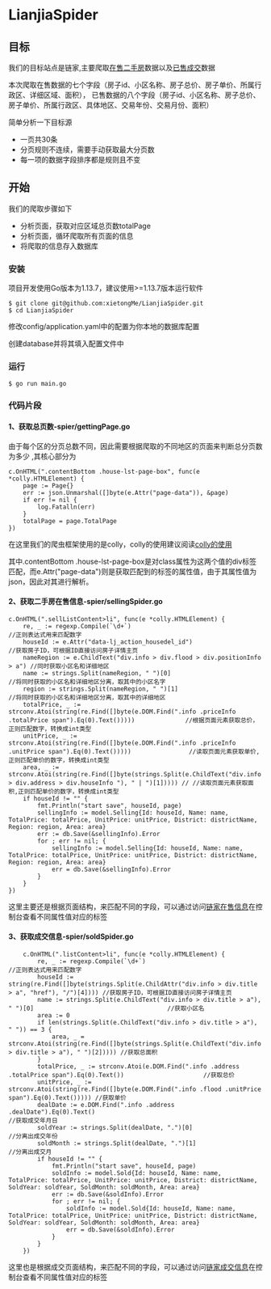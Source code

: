 # LianjiaSpider

## 目标
我们的目标站点是链家,主要爬取[在售二手房](https://cs.lianjia.com/ershoufang/)数据以及[已售成交](https://cs.lianjia.com/chengjiao/)数据

本次爬取在售数据的七个字段（房子id、小区名称、房子总价、房子单价、所属行政区、详细区域、面积），
已售数据的八个字段（房子id、小区名称、房子总价、房子单价、所属行政区、具体地区、交易年份、交易月份、面积）

简单分析一下目标源
- 一页共30条
- 分页规则不连续，需要手动获取最大分页数
- 每一项的数据字段排序都是规则且不变


## 开始
我们的爬取步骤如下
- 分析页面，获取对应区域总页数totalPage
- 分析页面，循环爬取所有页面的信息
- 将爬取的信息存入数据库

### 安装
项目开发使用Go版本为1.13.7，建议使用>=1.13.7版本运行软件
```
$ git clone git@github.com:xietongMe/LianjiaSpider.git
$ cd LianjiaSpider
```
修改config/application.yaml中的配置为你本地的数据库配置

创建database并将其填入配置文件中
### 运行
```
$ go run main.go
```

### 代码片段
#### 1、获取总页数-spier/gettingPage.go
由于每个区的分页总数不同，因此需要根据爬取的不同地区的页面来判断总分页数为多少
,其核心部分为
```//获取class属性为contentBottom的div标签下的class属性为house-lst-page-box的div标签
c.OnHTML(".contentBottom .house-lst-page-box", func(e *colly.HTMLElement) {
	page := Page{}
	err := json.Unmarshal([]byte(e.Attr("page-data")), &page) 
	if err != nil {
		log.Fatalln(err)
	}
	totalPage = page.TotalPage
})
```
在这里我们的爬虫框架使用的是colly，colly的使用建议阅读[colly的使用](https://juejin.im/post/5d2fb6845188252a7b1d8a32)

其中.contentBottom .house-lst-page-box是对class属性为这两个值的div标签匹配，而e.Attr("page-data")则是获取匹配到的标签的属性值，由于其属性值为json，因此对其进行解析。

#### 2、获取二手房在售信息-spier/sellingSpider.go
```
c.OnHTML(".sellListContent>li", func(e *colly.HTMLElement) {
	re, _ := regexp.Compile(`\d+`)                                           //正则表达式用来匹配数字
	houseId := e.Attr("data-lj_action_housedel_id")                          //获取房子ID，可根据ID直接访问房子详情主页
	nameRegion := e.ChildText("div.info > div.flood > div.positionInfo > a") //同时获取小区名和详细地区
	name := strings.Split(nameRegion, " ")[0]                                //将同时获取的小区名和详细地区分离，取其中的小区名字
	region := strings.Split(nameRegion, " ")[1]                              //将同时获取的小区名和详细地区分离，取其中的详细地区
	totalPrice, _ := strconv.Atoi(string(re.Find([]byte(e.DOM.Find(".info .priceInfo .totalPrice span").Eq(0).Text()))))              //根据页面元素获取总价，正则匹配数字，转换成int类型
	unitPrice, _ := strconv.Atoi(string(re.Find([]byte(e.DOM.Find(".info .priceInfo .unitPrice span").Eq(0).Text()))))                //读取页面元素获取单价,正则匹配单价的数字，转换成int类型
	area, _ := strconv.Atoi(string(re.Find([]byte(strings.Split(e.ChildText("div.info > div.address > div.houseInfo "), " | ")[1])))) // //读取页面元素获取面积,正则匹配单价的数字，转换成int类型
	if houseId != "" {
		fmt.Println("start save", houseId, page)
		sellingInfo := model.Selling{Id: houseId, Name: name, TotalPrice: totalPrice, UnitPrice: unitPrice, District: districtName, Region: region, Area: area}
		err := db.Save(&sellingInfo).Error
		for ; err != nil; {
			sellingInfo := model.Selling{Id: houseId, Name: name, TotalPrice: totalPrice, UnitPrice: unitPrice, District: districtName, Region: region, Area: area}
			err = db.Save(&sellingInfo).Error
		}
	}
})
```
这里主要还是根据页面结构，来匹配不同的字段，可以通过访问[链家在售信息](https://cs.lianjia.com/ershoufang/)在控制台查看不同属性值对应的标签

#### 3、获取成交信息-spier/soldSpider.go
```
	c.OnHTML(".listContent>li", func(e *colly.HTMLElement) {
		re, _ := regexp.Compile(`\d+`)                                                                             //正则表达式用来匹配数字
		houseId := string(re.Find([]byte(strings.Split(e.ChildAttr("div.info > div.title > a", "href"), "/")[4]))) //获取房子ID，可根据ID直接访问房子详情主页
		name := strings.Split(e.ChildText("div.info > div.title > a"), " ")[0]                                     //获取小区名
		area := 0
		if len(strings.Split(e.ChildText("div.info > div.title > a"), " ")) == 3 {
			area, _ = strconv.Atoi(string(re.Find([]byte(strings.Split(e.ChildText("div.info > div.title > a"), " ")[2])))) //获取总面积
		}
		totalPrice, _ := strconv.Atoi(e.DOM.Find(".info .address .totalPrice span").Eq(0).Text())                      //获取总价
		unitPrice, _ := strconv.Atoi(string(re.Find([]byte(e.DOM.Find(".info .flood .unitPrice span").Eq(0).Text())))) //获取单价
		dealDate := e.DOM.Find(".info .address .dealDate").Eq(0).Text()                                                //获取成交年月日
		soldYear := strings.Split(dealDate, ".")[0]                                                                    //分离出成交年份
		soldMonth := strings.Split(dealDate, ".")[1]                                                                   //分离出成交月
		if houseId != "" {
			fmt.Println("start save", houseId, page)
			soldInfo := model.Sold{Id: houseId, Name: name, TotalPrice: totalPrice, UnitPrice: unitPrice, District: districtName, SoldYear: soldYear, SoldMonth: soldMonth, Area: area}
			err := db.Save(&soldInfo).Error
			for ; err != nil; {
				soldInfo := model.Sold{Id: houseId, Name: name, TotalPrice: totalPrice, UnitPrice: unitPrice, District: districtName, SoldYear: soldYear, SoldMonth: soldMonth, Area: area}
				err = db.Save(&soldInfo).Error
			}
		}
	})
```
这里也是根据成交页面结构，来匹配不同的字段，可以通过访问[链家成交信息](https://cs.lianjia.com/chengjiao/)在控制台查看不同属性值对应的标签